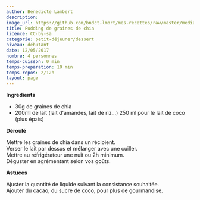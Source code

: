 ```yaml
---
author: Bénédicte Lambert
description: 
image_url: https://github.com/bndct-lmbrt/mes-recettes/raw/master/medias/pudding-chia.jpg
title: Pudding de graines de chia
licence: CC-by-sa
categorie: petit-déjeuner/dessert
niveau: débutant
date: 12/05/2017
nombre: 4 personnes
temps-cuisson: 0 min
temps-preparation: 10 min
temps-repos: 2/12h
layout: page
---
```


 **Ingrédients**  
 

* 30g de graines de chia
* 200ml de lait (lait d'amandes, lait de riz...)
250 ml pour le lait de coco (plus épais)


**Déroulé**

Mettre les graines de chia dans un récipient.  
Verser le lait par dessus et mélanger avec une cuiller.  
Mettre au réfrigérateur une nuit ou 2h minimum.  
Déguster en agrémentant selon vos goûts.  


**Astuces** 

Ajuster la quantité de liquide suivant la consistance souhaitée.  
Ajouter du cacao, du sucre de coco, pour plus de gourmandise.  